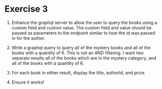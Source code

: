 # Exercise 3

1. Enhance the graphql server to allow the user to query the books using a custom field and custom value. The custom field and value should be passed as parameters to the endpoint similar to how the id was passed in for the author.

2. Write a graphql query to query all of the mystery books and all of the books with a quantity of 6. This is not an AND filtering. I want two separate results all of the books which are in the mystery category, and all of the books with a quantity of 6.

3. For each book in either result, display the title, authorId, and price.

4. Ensure it works!